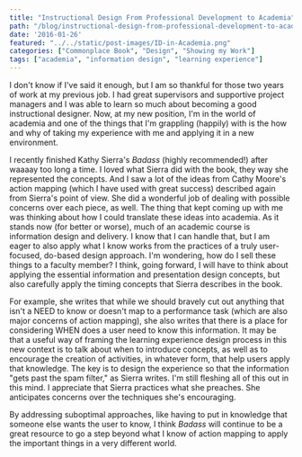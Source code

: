 ```yaml
---
title: "Instructional Design From Professional Development to Academia"
path: "/blog/instructional-design-from-professional-development-to-academia"
date: '2016-01-26'
featured: "../../static/post-images/ID-in-Academia.png"
categories: ["Commonplace Book", "Design", "Showing my Work"]
tags: ["academia", "information design", "learning experience"]
---
```


I don't know if I've said it enough, but I am so thankful for those two years of work at my previous job. I had great supervisors and supportive project managers and I was able to learn so much about becoming a good instructional designer. Now, at my new position, I'm in the world of academia and one of the things that I'm grappling (happily) with is the how and why of taking my experience with me and applying it in a new environment.

I recently finished Kathy Sierra's _Badass_ (highly recommended!) after waaaay too long a time. I loved what Sierra did with the book, they way she represented the concepts. And I saw a lot of the ideas from Cathy Moore's action mapping (which I have used with great success) described again from Sierra's point of view. She did a wonderful job of dealing with possible concerns over each piece, as well. The thing that kept coming up with me was thinking about how I could translate these ideas into academia. As it stands now (for better or worse), much of an academic course is information design and delivery. I know that I can handle that, but I am eager to also apply what I know works from the practices of a truly user-focused, do-based design approach. I'm wondering, how do I sell these things to a faculty member? I think, going forward, I will have to think about applying the essential information and presentation design concepts, but also carefully apply the timing concepts that Sierra describes in the book.

For example, she writes that while we should bravely cut out anything that isn't a NEED to know or doesn't map to a performance task (which are also major concerns of action mapping), she also writes that there is a place for considering WHEN does a user need to know this information. It may be that a useful way of framing the learning experience design process in this new context is to talk about when to introduce concepts, as well as to encourage the creation of activities, in whatever form, that help users apply that knowledge. The key is to design the experience so that the information "gets past the spam filter," as Sierra writes. I'm still fleshing all of this out in this mind. I appreciate that Sierra practices what she preaches. She anticipates concerns over the techniques she's encouraging.

By addressing suboptimal approaches, like having to put in knowledge that someone else wants the user to know, I think _Badass_ will continue to be a great resource to go a step beyond what I know of action mapping to apply the important things in a very different world.
